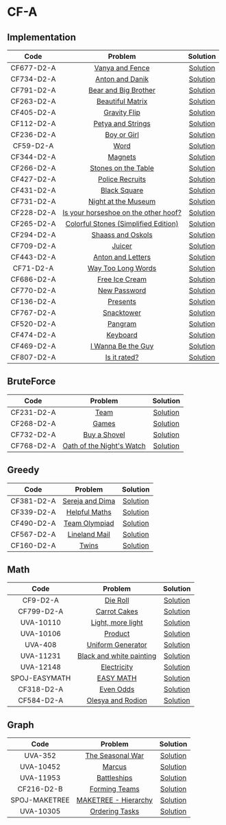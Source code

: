 # CF-A
## Implementation

| Code | Problem | Solution |
| :------------: | :------------: | :------------: |
| CF677-D2-A | [Vanya and Fence](http://codeforces.com/contest/677/problem/A) | [Solution](https://github.com/Abdelwahab07/Problem-Solving/blob/master/Arabic-Competitive-Sheet/CF-A/Implementation/vanya_and_fence.cpp) |
| CF734-D2-A | [Anton and Danik](http://codeforces.com/contest/734/problem/A) | [Solution](https://github.com/Abdelwahab07/Problem-Solving/blob/master/Arabic-Competitive-Sheet/CF-A/Implementation/anton_and_danik.py) |
| CF791-D2-A | [Bear and Big Brother](http://codeforces.com/contest/791/problem/A) | [Solution](https://github.com/Abdelwahab07/Problem-Solving/blob/master/Arabic-Competitive-Sheet/CF-A/Implementation/bear_and_big_brother.py) |
| CF263-D2-A | [Beautiful Matrix](http://codeforces.com/contest/263/problem/A) | [Solution](https://github.com/Abdelwahab07/Problem-Solving/blob/master/Arabic-Competitive-Sheet/CF-A/Implementation/bear_and_big_brother.py) |
| CF405-D2-A | [Gravity Flip](http://codeforces.com/contest/405/problem/A) | [Solution](https://github.com/Abdelwahab07/Problem-Solving/blob/master/Arabic-Competitive-Sheet/CF-A/Implementation/gravity_flip.cpp) |
| CF112-D2-A | [Petya and Strings](http://codeforces.com/contest/112/problem/A) | [Solution](https://github.com/Abdelwahab07/Problem-Solving/blob/master/Arabic-Competitive-Sheet/CF-A/Implementation/petya_and_strings.cpp) |
| CF236-D2-A | [Boy or Girl](http://codeforces.com/contest/236/problem/A) | [Solution](https://github.com/Abdelwahab07/Problem-Solving/blob/master/Arabic-Competitive-Sheet/CF-A/Implementation/boy_or_girl.py) |
| CF59-D2-A | [Word](http://codeforces.com/contest/59/problem/A) | [Solution](https://github.com/Abdelwahab07/Problem-Solving/blob/master/Arabic-Competitive-Sheet/CF-A/Implementation/word.py) |
| CF344-D2-A | [Magnets](http://codeforces.com/contest/344/problem/A) | [Solution](https://github.com/Abdelwahab07/Problem-Solving/blob/master/Arabic-Competitive-Sheet/CF-A/Implementation/magnets.cpp) |
| CF266-D2-A | [Stones on the Table](http://codeforces.com/contest/266/problem/A) | [Solution](https://github.com/Abdelwahab07/Problem-Solving/blob/master/Arabic-Competitive-Sheet/CF-A/Implementation/stones_on_the_table.cpp) |
| CF427-D2-A | [Police Recruits](http://codeforces.com/contest/427/problem/A) | [Solution](https://github.com/Abdelwahab07/Problem-Solving/blob/master/Arabic-Competitive-Sheet/CF-A/Implementation/police_recruits.cpp) |
| CF431-D2-A | [Black Square](http://codeforces.com/contest/431/problem/A) | [Solution](https://github.com/Abdelwahab07/Problem-Solving/blob/master/Arabic-Competitive-Sheet/CF-A/Implementation/black_square.cpp) |
| CF731-D2-A | [Night at the Museum](http://codeforces.com/contest/731/problem/A) | [Solution](https://github.com/Abdelwahab07/Problem-Solving/blob/master/Arabic-Competitive-Sheet/CF-A/Implementation/night_at_the_museum.cpp)|
| CF228-D2-A | [Is your horseshoe on the other hoof?](http://codeforces.com/contest/228/problem/A) | [Solution](https://github.com/Abdelwahab07/Problem-Solving/blob/master/Arabic-Competitive-Sheet/CF-A/Implementation/is_your_horseshoe_on_the_other_hoof.py)|
| CF265-D2-A | [Colorful Stones (Simplified Edition)](http://codeforces.com/contest/265/problem/A) | [Solution](https://github.com/Abdelwahab07/Problem-Solving/blob/master/Arabic-Competitive-Sheet/CF-A/Implementation/colorful_stones.cpp)|
| CF294-D2-A | [Shaass and Oskols](http://codeforces.com/contest/294/problem/A) | [Solution](https://github.com/Abdelwahab07/Problem-Solving/blob/master/Arabic-Competitive-Sheet/CF-A/Implementation/shaass_and_oskols.cpp)|
| CF709-D2-A | [Juicer](http://codeforces.com/contest/709/problem/A) | [Solution](https://github.com/Abdelwahab07/Problem-Solving/blob/master/Arabic-Competitive-Sheet/CF-A/Implementation/juicer.cpp)|
| CF443-D2-A | [Anton and Letters](http://codeforces.com/contest/443/problem/A) | [Solution](https://github.com/Abdelwahab07/Problem-Solving/blob/master/Arabic-Competitive-Sheet/CF-A/Implementation/anton_and_letters.py)|
| CF71-D2-A | [Way Too Long Words](http://codeforces.com/contest/71/problem/A) | [Solution](https://github.com/Abdelwahab07/Problem-Solving/blob/master/Arabic-Competitive-Sheet/CF-A/Implementation/way_to_long_words.py)|
| CF686-D2-A | [Free Ice Cream](http://codeforces.com/contest/686/problem/A) | [Solution](https://github.com/Abdelwahab07/Problem-Solving/blob/master/Arabic-Competitive-Sheet/CF-A/Implementation/free_ice_cream.cpp)|
| CF770-D2-A | [New Password](http://codeforces.com/contest/770/problem/A) | [Solution](https://github.com/Abdelwahab07/Problem-Solving/blob/master/Arabic-Competitive-Sheet/CF-A/Implementation/new_password.cpp)|
| CF136-D2-A | [Presents](http://codeforces.com/contest/136/problem/A) | [Solution](https://github.com/Abdelwahab07/Problem-Solving/blob/master/Arabic-Competitive-Sheet/CF-A/Implementation/presents.cpp)|
| CF767-D2-A | [Snacktower](http://codeforces.com/contest/767/problem/A) | [Solution](https://github.com/Abdelwahab07/Problem-Solving/blob/master/Arabic-Competitive-Sheet/CF-A/Implementation/snacktower.cpp)|
| CF520-D2-A | [Pangram](http://codeforces.com/contest/520/problem/A) | [Solution](https://github.com/Abdelwahab07/Problem-Solving/blob/master/Arabic-Competitive-Sheet/CF-A/Implementation/pangram.cpp)|
| CF474-D2-A | [Keyboard](http://codeforces.com/contest/474/problem/A) | [Solution](https://github.com/Abdelwahab07/Problem-Solving/blob/master/Arabic-Competitive-Sheet/CF-A/Implementation/keyboard.cpp)|
| CF469-D2-A | [I Wanna Be the Guy](http://codeforces.com/contest/469/problem/A) | [Solution](https://github.com/Abdelwahab07/Problem-Solving/blob/master/Arabic-Competitive-Sheet/CF-A/Implementation/i_wanna_be_the_guy.cpp)|
| CF807-D2-A | [Is it rated?](http://codeforces.com/contest/807/problem/A) | [Solution](https://github.com/Abdelwahab07/Problem-Solving/blob/master/Arabic-Competitive-Sheet/CF-A/Implementation/is_it_rated?.cpp)|

## BruteForce
| Code | Problem | Solution |
| :------------: | :------------: | :------------: |
| CF231-D2-A | [Team](http://codeforces.com/contest/231/problem/A) | [Solution](https://github.com/Abdelwahab07/Problem-Solving/blob/master/Arabic-Competitive-Sheet/CF-A/BruteForce/team.cpp) |
| CF268-D2-A | [Games](http://codeforces.com/contest/268/problem/A) | [Solution](https://github.com/Abdelwahab07/Problem-Solving/blob/master/Arabic-Competitive-Sheet/CF-A/BruteForce/games.cpp) |
| CF732-D2-A | [Buy a Shovel](http://codeforces.com/contest/732/problem/A) | [Solution](https://github.com/Abdelwahab07/Problem-Solving/blob/master/Arabic-Competitive-Sheet/CF-A/BruteForce/buy_a_shovel.py) |
| CF768-D2-A | [Oath of the Night's Watch](http://codeforces.com/contest/768/problem/A) | [Solution](https://github.com/Abdelwahab07/Problem-Solving/blob/master/Arabic-Competitive-Sheet/CF-A/BruteForce/oath_of_the_night_watch.cpp) |

## Greedy
| Code | Problem | Solution |
| :------------: | :------------: | :------------: |
| CF381-D2-A | [Sereja and Dima](http://codeforces.com/contest/381/problem/A) | [Solution](https://github.com/Abdelwahab07/Problem-Solving/blob/master/Arabic-Competitive-Sheet/CF-A/Greedy/sereja_and_dima.cpp) |
| CF339-D2-A | [Helpful Maths](http://codeforces.com/contest/339/problem/A) | [Solution](https://github.com/Abdelwahab07/Problem-Solving/blob/master/Arabic-Competitive-Sheet/CF-A/Greedy/helpful_maths.py) |
| CF490-D2-A | [Team Olympiad](http://codeforces.com/contest/490/problem/A) | [Solution](https://github.com/Abdelwahab07/Problem-Solving/blob/master/Arabic-Competitive-Sheet/CF-A/Greedy/team_olympaid.cpp) |
| CF567-D2-A | [Lineland Mail](http://codeforces.com/contest/567/problem/A) | [Solution](https://github.com/Abdelwahab07/Problem-Solving/blob/master/Arabic-Competitive-Sheet/CF-A/Greedy/lineland_mail.cpp) |
| CF160-D2-A | [Twins](http://codeforces.com/contest/160/problem/A) | [Solution](https://github.com/Abdelwahab07/Problem-Solving/blob/master/Arabic-Competitive-Sheet/CF-A/Greedy/twins.cpp) |

## Math
| Code | Problem | Solution |
| :------------: | :------------: | :------------: |
| CF9-D2-A | [Die Roll](http://codeforces.com/contest/9/problem/A) | [Solution](https://github.com/Abdelwahab07/Problem-Solving/blob/master/Arabic-Competitive-Sheet/CF-A/Math/die_roll.cpp) |
| CF799-D2-A | [Carrot Cakes](http://codeforces.com/contest/799/problem/A) | [Solution](https://github.com/Abdelwahab07/Problem-Solving/blob/master/Arabic-Competitive-Sheet/CF-A/Math/carrot_cakes.py) |
| UVA-10110 | [Light, more light](https://onlinejudge.org/index.php?option=com_onlinejudge&Itemid=8&category=16&page=show_problem&problem=1051) | [Solution](https://github.com/Abdelwahab07/Problem-Solving/blob/master/Arabic-Competitive-Sheet/CF-A/Math/light_more_light.cpp) |
| UVA-10106 | [Product](https://onlinejudge.org/index.php?option=com_onlinejudge&Itemid=8&page=show_problem&category=0&problem=1047) | [Solution](https://github.com/Abdelwahab07/Problem-Solving/blob/master/Arabic-Competitive-Sheet/CF-A/Math/product.cpp) |
| UVA-408 | [Uniform Generator](https://onlinejudge.org/index.php?option=onlinejudge&page=show_problem&problem=349) | [Solution](https://github.com/Abdelwahab07/Problem-Solving/blob/master/Arabic-Competitive-Sheet/CF-A/Math/uniform_generator.cpp) |
| UVA-11231 | [Black and white painting](https://onlinejudge.org/index.php?option=onlinejudge&page=show_problem&problem=2172) | [Solution](https://github.com/Abdelwahab07/Problem-Solving/blob/master/Arabic-Competitive-Sheet/CF-A/Math/black_and_white_painting.cpp) |
| UVA-12148 | [Electricity](https://onlinejudge.org/index.php?option=onlinejudge&page=show_problem&problem=3300) | [Solution](https://github.com/Abdelwahab07/Problem-Solving/blob/master/Arabic-Competitive-Sheet/CF-A/Math/electricity.cpp) |
| SPOJ-EASYMATH | [EASY MATH](https://www.spoj.com/problems/EASYMATH/) | [Solution](https://github.com/Abdelwahab07/Problem-Solving/blob/master/Arabic-Competitive-Sheet/CF-A/Math/easy_math.cpp) |
| CF318-D2-A | [Even Odds](https://codeforces.com/contest/318/problem/A) | [Solution](https://github.com/Abdelwahab07/Problem-Solving/blob/master/Arabic-Competitive-Sheet/CF-A/Math/even_odds.cpp) |
| CF584-D2-A | [Olesya and Rodion](https://codeforces.com/contest/584/problem/A) | [Solution](https://github.com/Abdelwahab07/Problem-Solving/blob/master/Arabic-Competitive-Sheet/CF-A/Math/olesya_and_rodion.py) |

## Graph
| Code | Problem | Solution |
| :------------: | :------------: | :------------: |
| UVA-352 | [The Seasonal War](https://onlinejudge.org/index.php?option=onlinejudge&page=show_problem&problem=288) | [Solution](https://github.com/Abdelwahab07/Problem-Solving/blob/master/Arabic-Competitive-Sheet/CF-A/Graph/the_seasonal_war.cpp) |
| UVA-10452 | [Marcus](https://onlinejudge.org/index.php?option=onlinejudge&page=show_problem&problem=1393) | [Solution](https://github.com/Abdelwahab07/Problem-Solving/blob/master/Arabic-Competitive-Sheet/CF-A/Graph/marcus.cpp) |
| UVA-11953 | [Battleships](https://onlinejudge.org/index.php?option=com_onlinejudge&Itemid=8&page=show_problem&problem=3104) | [Solution](https://github.com/Abdelwahab07/Problem-Solving/blob/master/Arabic-Competitive-Sheet/CF-A/Graph/battleships.cpp) |
| CF216-D2-B | [Forming Teams](https://codeforces.com/contest/216/problem/B) | [Solution](https://github.com/Abdelwahab07/Problem-Solving/blob/master/Arabic-Competitive-Sheet/CF-A/Graph/forming_teams.cpp) |
| SPOJ-MAKETREE | [MAKETREE - Hierarchy](https://www.spoj.com/problems/MAKETREE) | [Solution](https://github.com/Abdelwahab07/Problem-Solving/blob/master/Arabic-Competitive-Sheet/CF-A/Graph/maketree_hierarchy.cpp) |
| UVA-10305 | [Ordering Tasks](https://onlinejudge.org/index.php?option=onlinejudge&page=show_problem&problem=1246) | [Solution](https://github.com/Abdelwahab07/Problem-Solving/blob/master/Arabic-Competitive-Sheet/CF-A/Graph/ordering_tasks.cpp) |
